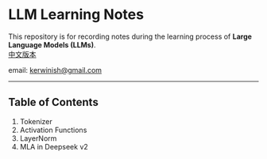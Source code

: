 # LLM Learning Notes

This repository is for recording notes during the learning process of **Large Language Models (LLMs)**.  
[中文版本](./README.md)

email: kerwinish@gmail.com

-----------------------------------------------------------

## Table of Contents

1. Tokenizer  
2. Activation Functions  
3. LayerNorm  
4. MLA in Deepseek v2
